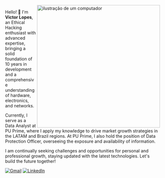 <img src="https://raw.githubusercontent.com/MicaelliMedeiros/micaellimedeiros/master/image/computer-illustration.png" alt="ilustração de um computador" min-width="400px" max-width="400px" width="400px" align="right">

<p align="left"> 
  Hello! 👋 I'm <b>Victor Lopes</b>, an Ethical Hacking enthusiast with advanced expertise, bringing a solid foundation of 10 years in development and a comprehensive understanding of hardware, electronics, and networks. 
  
  Currently, I serve as a Data Analyst at PU Prime, where I apply my knowledge to drive market growth strategies in the LATAM and Brazil regions. At PU Prime, I also hold the position of Data Protection Officer, overseeing the exposure and availability of information. 
  
  I am continually seeking challenges and opportunities for personal and professional growth, staying updated with the latest technologies. Let's build the future together!
</p>

<p align="left">
  <a href="mailto:slz.victorlopes@gmail.com" title="Gmail">
  <img src="https://img.shields.io/badge/-Gmail-FF0000?style=flat-square&labelColor=FF0000&logo=gmail&logoColor=white&link=mailto:slz.victorlopes@gmail.com" alt="Gmail"/></a>

  <a href="https://www.linkedin.com/in/xvlopes/" title="LinkedIn">
  <img src="https://img.shields.io/badge/-Linkedin-0e76a8?style=flat-square&logo=Linkedin&logoColor=white&link=https://www.linkedin.com/in/xvlopes/" alt="LinkedIn"/></a>
</p>
